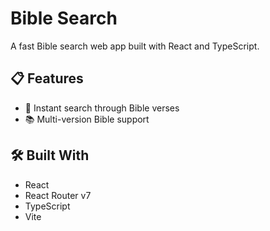# Bible Search

A fast Bible search web app built with React and TypeScript.

## 📋 Features
- 🔎 Instant search through Bible verses
- 📚 Multi-version Bible support

## 🛠️ Built With
- React
- React Router v7
- TypeScript
- Vite
